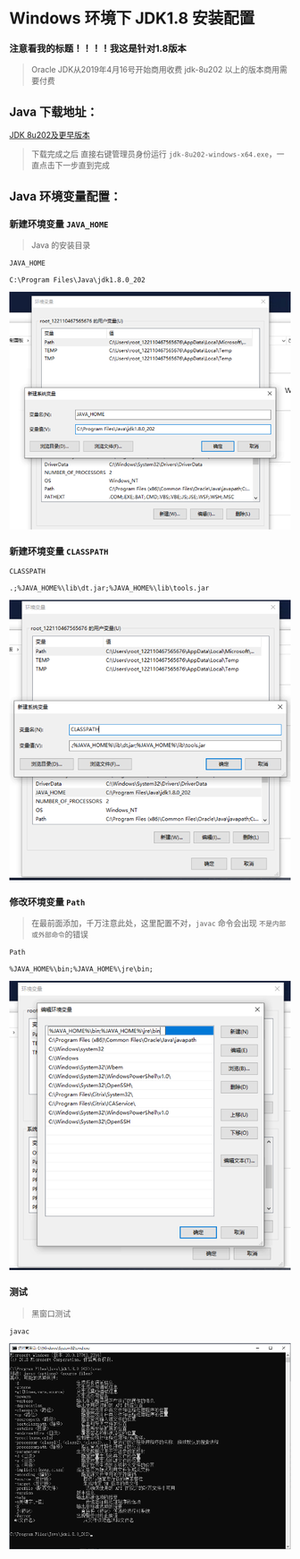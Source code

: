 # Windows 环境下 JDK1.8 安装配置 #
### 注意看我的标题！！！！我这是针对1.8版本 ###

> Oracle JDK从2019年4月16号开始商用收费 jdk-8u202 以上的版本商用需要付费

## Java 下载地址：

[JDK 8u202及更早版本](https://www.oracle.com/java/technologies/javase/javase8-archive-downloads.html)

> 下载完成之后 直接右键管理员身份运行 `jdk-8u202-windows-x64.exe`，一直点击下一步直到完成

## Java 环境变量配置：

### 新建环境变量  `JAVA_HOME`

> Java 的安装目录

```
JAVA_HOME
```

```
C:\Program Files\Java\jdk1.8.0_202
```

![JAVA_HOME](image/java_home.png)

### 新建环境变量 `CLASSPATH`

```
CLASSPATH
```

```
.;%JAVA_HOME%\lib\dt.jar;%JAVA_HOME%\lib\tools.jar
```

![img.png](image/classpath.png)

### 修改环境变量 `Path`

> 在最前面添加，千万注意此处，这里配置不对，`javac` 命令会出现 `不是内部或外部命令`的错误

```
Path
```

```
%JAVA_HOME%\bin;%JAVA_HOME%\jre\bin;
```

![Path](image/java_path.png)

### 测试

> 黑窗口测试

```
javac
```

![javac](image/javac.png)